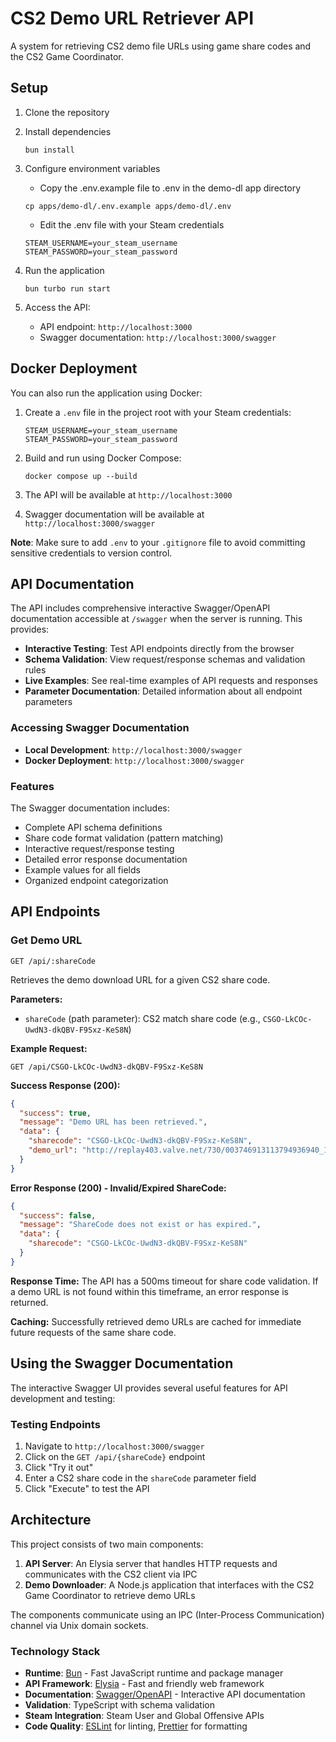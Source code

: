 # CS2 Demo URL Retriever API

A system for retrieving CS2 demo file URLs using game share codes and the CS2 Game Coordinator.

## Setup

1. Clone the repository
2. Install dependencies
   ```
   bun install
   ```

3. Configure environment variables
   - Copy the .env.example file to .env in the demo-dl app directory
   ```
   cp apps/demo-dl/.env.example apps/demo-dl/.env
   ```
   - Edit the .env file with your Steam credentials
   ```
   STEAM_USERNAME=your_steam_username
   STEAM_PASSWORD=your_steam_password
   ```

4. Run the application
   ```
   bun turbo run start
   ```

5. Access the API:
   - API endpoint: `http://localhost:3000`
   - Swagger documentation: `http://localhost:3000/swagger`

## Docker Deployment

You can also run the application using Docker:

1. Create a `.env` file in the project root with your Steam credentials:
   ```
   STEAM_USERNAME=your_steam_username
   STEAM_PASSWORD=your_steam_password
   ```

2. Build and run using Docker Compose:
   ```
   docker compose up --build
   ```

3. The API will be available at `http://localhost:3000`
4. Swagger documentation will be available at `http://localhost:3000/swagger`

**Note**: Make sure to add `.env` to your `.gitignore` file to avoid committing sensitive credentials to version control.

## API Documentation

The API includes comprehensive interactive Swagger/OpenAPI documentation accessible at `/swagger` when the server is running. This provides:

- **Interactive Testing**: Test API endpoints directly from the browser
- **Schema Validation**: View request/response schemas and validation rules
- **Live Examples**: See real-time examples of API requests and responses
- **Parameter Documentation**: Detailed information about all endpoint parameters

### Accessing Swagger Documentation

- **Local Development**: `http://localhost:3000/swagger`
- **Docker Deployment**: `http://localhost:3000/swagger`

### Features

The Swagger documentation includes:
- Complete API schema definitions
- Share code format validation (pattern matching)
- Interactive request/response testing
- Detailed error response documentation
- Example values for all fields
- Organized endpoint categorization

## API Endpoints

### Get Demo URL
```
GET /api/:shareCode
```

Retrieves the demo download URL for a given CS2 share code.

**Parameters:**
- `shareCode` (path parameter): CS2 match share code (e.g., `CSGO-LkCOc-UwdN3-dkQBV-F9Sxz-KeS8N`)

**Example Request:**
```
GET /api/CSGO-LkCOc-UwdN3-dkQBV-F9Sxz-KeS8N
```

**Success Response (200):**
```json
{
  "success": true,
  "message": "Demo URL has been retrieved.",
  "data": {
    "sharecode": "CSGO-LkCOc-UwdN3-dkQBV-F9Sxz-KeS8N",
    "demo_url": "http://replay403.valve.net/730/003746913113794936940_1899413587.dem.bz2"
  }
}
```

**Error Response (200) - Invalid/Expired ShareCode:**
```json
{
  "success": false,
  "message": "ShareCode does not exist or has expired.",
  "data": {
    "sharecode": "CSGO-LkCOc-UwdN3-dkQBV-F9Sxz-KeS8N"
  }
}
```

**Response Time:** The API has a 500ms timeout for share code validation. If a demo URL is not found within this timeframe, an error response is returned.

**Caching:** Successfully retrieved demo URLs are cached for immediate future requests of the same share code.

## Using the Swagger Documentation

The interactive Swagger UI provides several useful features for API development and testing:

### Testing Endpoints
1. Navigate to `http://localhost:3000/swagger`
2. Click on the `GET /api/{shareCode}` endpoint
3. Click "Try it out"
4. Enter a CS2 share code in the `shareCode` parameter field
5. Click "Execute" to test the API

## Architecture

This project consists of two main components:

1. **API Server**: An Elysia server that handles HTTP requests and communicates with the CS2 client via IPC
2. **Demo Downloader**: A Node.js application that interfaces with the CS2 Game Coordinator to retrieve demo URLs

The components communicate using an IPC (Inter-Process Communication) channel via Unix domain sockets.

### Technology Stack

- **Runtime**: [Bun](https://bun.sh/) - Fast JavaScript runtime and package manager
- **API Framework**: [Elysia](https://elysiajs.com/) - Fast and friendly web framework
- **Documentation**: [Swagger/OpenAPI](https://swagger.io/) - Interactive API documentation
- **Validation**: TypeScript with schema validation
- **Steam Integration**: Steam User and Global Offensive APIs
- **Code Quality**: [ESLint](https://eslint.org/) for linting, [Prettier](https://prettier.io) for formatting

